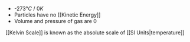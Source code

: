 - -$273°C$ / $0K$
- Particles have no [[Kinetic Energy]]
- Volume and pressure of gas are 0

[[Kelvin Scale]] is known as the absolute scale of [[SI Units\|temperature]]